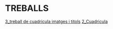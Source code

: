 # TREBALLS
[3_treball de cuadricula imatges i titols](https://paulaortsivorra.github.io/3_titulars-i-imatges/)
[2_Cuadricula](https://paulaortsivorra.github.io/2_Cuadricula/)
